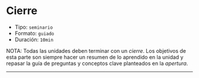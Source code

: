 # Cierre

* Tipo: `seminario`
* Formato: `guiado`
* Duración: `10min`

NOTA: Todas las unidades deben terminar con un _cierre_. Los objetivos de esta
parte son siempre hacer un resumen de lo aprendido en la unidad y repasar la
guía de preguntas y conceptos clave planteados en la _apertura_.

***
